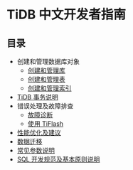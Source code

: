 # TiDB 中文开发者指南

## 目录

+ 创建和管理数据库对象
  + [创建和管理库](/database-management.md)
  + [创建和管理表](/table-management.md)
  + [创建和管理索引](/index-management.md)
+ [TiDB 事务说明](/transaction.md)
+ 错误处理及故障排查
  + [故障诊断](/troubleshooting.md)
  + [使用 TiFlash](/troubleshooting-tiflash.md)
+ [性能优化及建议](/performance-optimization.md)
+ [数据迁移](/data-migration.md)
+ [常见参数说明](/configuration.md)
+ [SQL 开发规范及基本原则说明](/basic-principles.md)
